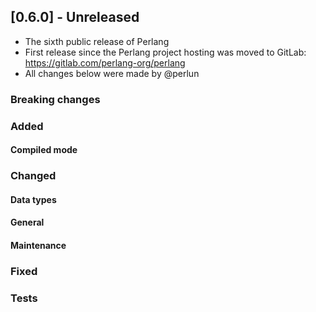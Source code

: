 ## [0.6.0] - Unreleased
- The sixth public release of Perlang
- First release since the Perlang project hosting was moved to GitLab: https://gitlab.com/perlang-org/perlang
- All changes below were made by @perlun

### Breaking changes

### Added
#### Compiled mode

### Changed
#### Data types

#### General

#### Maintenance

### Fixed

### Tests

<!-- Kept as an example; remove this comment the first time you reference a pull request -->
[yyy]: https://github.com/perlang-org/perlang/pull/yyy
